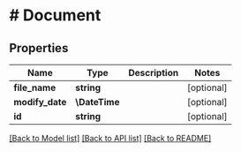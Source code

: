 # # Document

## Properties

Name | Type | Description | Notes
------------ | ------------- | ------------- | -------------
**file_name** | **string** |  | [optional]
**modify_date** | **\DateTime** |  | [optional]
**id** | **string** |  | [optional]

[[Back to Model list]](../../README.md#models) [[Back to API list]](../../README.md#endpoints) [[Back to README]](../../README.md)

